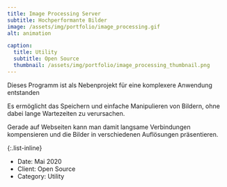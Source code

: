 ```yaml
---
title: Image Processing Server
subtitle: Hochperformante Bilder
image: /assets/img/portfolio/image_processing.gif
alt: animation

caption:
  title: Utility
  subtitle: Open Source
  thumbnail: /assets/img/portfolio/image_processing_thumbnail.png
---
```

Dieses Programm ist als Nebenprojekt für eine komplexere Anwendung entstanden

Es ermöglicht das Speichern und einfache Manipulieren von Bildern, ohne dabei lange Wartezeiten zu verursachen.

Gerade auf Webseiten kann man damit langsame Verbindungen kompensieren und die Bilder in verschiedenen Auflösungen präsentieren.


{:.list-inline}
- Date: Mai 2020
- Client: Open Source
- Category: Utility


